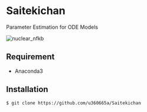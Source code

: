 # Saitekichan

Parameter Estimation for ODE Models



![nuclear_nfkb](https://user-images.githubusercontent.com/31299606/49919155-f28d1480-fee8-11e8-82a6-bf63b19f0ebc.png)
## Requirement

- Anaconda3

## Installation

    $ git clone https://github.com/u360665a/Saitekichan
